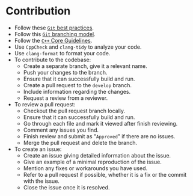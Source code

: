 # Contribution

* Follow these [`Git` best practices](https://programmerfriend.com/git-best-practices/).
* Follow this [`Git` branching model](https://nvie.com/posts/a-successful-git-branching-model/).
* Follow the [`C++` Core Guidelines](http://isocpp.github.io/CppCoreGuidelines/CppCoreGuidelines).
* Use `CppCheck` and `clang-tidy` to analyze your code.
* Use `clang-format` to format your code.
* To contribute to the codebase:
  * Create a separate branch, give it a relevant name.
  * Push your changes to the branch.
  * Ensure that it can successfully build and run.
  * Create a pull request to the `develop` branch.
  * Include information regarding the changes.
  * Request a review from a reviewer.
* To review a pull request:
  * Checkout the pull request branch locally.
  * Ensure that it can successfully build and run.
  * Go through each file and mark it viewed after finish reviewing.
  * Comment any issues you find.
  * Finish review and submit as "`Approved`" if there are no issues.
  * Merge the pull request and delete the branch.
* To create an issue:
  * Create an issue giving detailed information about the issue.
  * Give an example of a minimal reproduction of the issue.
  * Mention any fixes or workarounds you have used.
  * Refer to a pull request if possible, whether it is a fix or the commit with the issue.
  * Close the issue once it is resolved.
